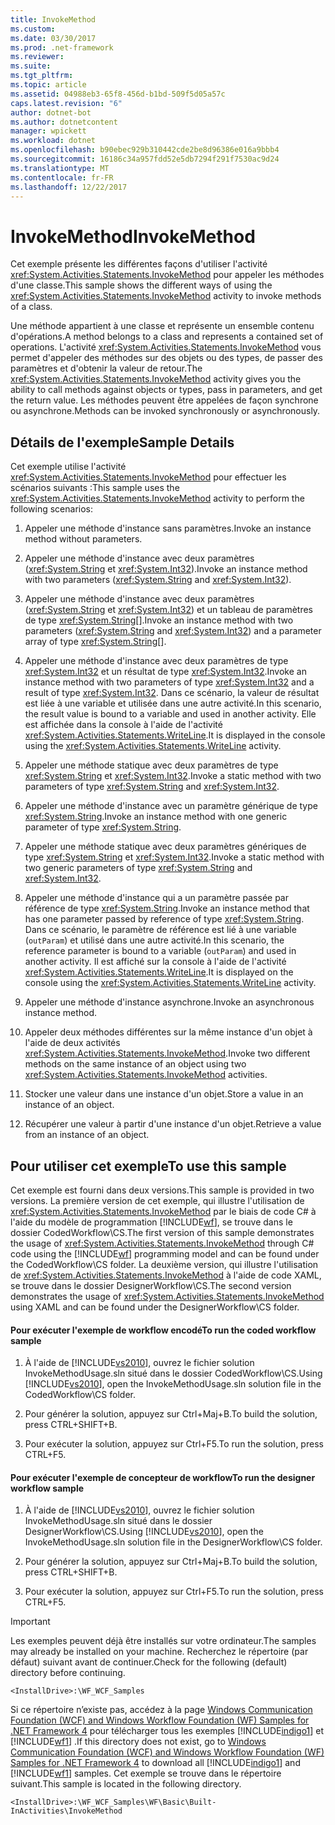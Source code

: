 ```yaml
---
title: InvokeMethod
ms.custom: 
ms.date: 03/30/2017
ms.prod: .net-framework
ms.reviewer: 
ms.suite: 
ms.tgt_pltfrm: 
ms.topic: article
ms.assetid: 04988eb3-65f8-456d-b1bd-509f5d05a57c
caps.latest.revision: "6"
author: dotnet-bot
ms.author: dotnetcontent
manager: wpickett
ms.workload: dotnet
ms.openlocfilehash: b90ebec929b310442cde2be8d96386e016a9bbb4
ms.sourcegitcommit: 16186c34a957fdd52e5db7294f291f7530ac9d24
ms.translationtype: MT
ms.contentlocale: fr-FR
ms.lasthandoff: 12/22/2017
---
```

# <a name="invokemethod"></a><span data-ttu-id="71343-102">InvokeMethod</span><span class="sxs-lookup"><span data-stu-id="71343-102">InvokeMethod</span></span>
<span data-ttu-id="71343-103">Cet exemple présente les différentes façons d'utiliser l'activité <xref:System.Activities.Statements.InvokeMethod> pour appeler les méthodes d'une classe.</span><span class="sxs-lookup"><span data-stu-id="71343-103">This sample shows the different ways of using the <xref:System.Activities.Statements.InvokeMethod> activity to invoke methods of a class.</span></span>  
  
 <span data-ttu-id="71343-104">Une méthode appartient à une classe et représente un ensemble contenu d'opérations.</span><span class="sxs-lookup"><span data-stu-id="71343-104">A method belongs to a class and represents a contained set of operations.</span></span> <span data-ttu-id="71343-105">L'activité <xref:System.Activities.Statements.InvokeMethod> vous permet d'appeler des méthodes sur des objets ou des types, de passer des paramètres et d'obtenir la valeur de retour.</span><span class="sxs-lookup"><span data-stu-id="71343-105">The <xref:System.Activities.Statements.InvokeMethod> activity gives you the ability to call methods against objects or types, pass in parameters, and get the return value.</span></span> <span data-ttu-id="71343-106">Les méthodes peuvent être appelées de façon synchrone ou asynchrone.</span><span class="sxs-lookup"><span data-stu-id="71343-106">Methods can be invoked synchronously or asynchronously.</span></span>  
  
## <a name="sample-details"></a><span data-ttu-id="71343-107">Détails de l'exemple</span><span class="sxs-lookup"><span data-stu-id="71343-107">Sample Details</span></span>  
 <span data-ttu-id="71343-108">Cet exemple utilise l'activité <xref:System.Activities.Statements.InvokeMethod> pour effectuer les scénarios suivants :</span><span class="sxs-lookup"><span data-stu-id="71343-108">This sample uses the <xref:System.Activities.Statements.InvokeMethod> activity to perform the following scenarios:</span></span>  
  
1.  <span data-ttu-id="71343-109">Appeler une méthode d'instance sans paramètres.</span><span class="sxs-lookup"><span data-stu-id="71343-109">Invoke an instance method without parameters.</span></span>  
  
2.  <span data-ttu-id="71343-110">Appeler une méthode d'instance avec deux paramètres (<xref:System.String> et <xref:System.Int32>).</span><span class="sxs-lookup"><span data-stu-id="71343-110">Invoke an instance method with two parameters (<xref:System.String> and <xref:System.Int32>).</span></span>  
  
3.  <span data-ttu-id="71343-111">Appeler une méthode d'instance avec deux paramètres (<xref:System.String> et <xref:System.Int32>) et un tableau de paramètres de type <xref:System.String>[].</span><span class="sxs-lookup"><span data-stu-id="71343-111">Invoke an instance method with two parameters (<xref:System.String> and <xref:System.Int32>) and a parameter array of type <xref:System.String>[].</span></span>  
  
4.  <span data-ttu-id="71343-112">Appeler une méthode d'instance avec deux paramètres de type <xref:System.Int32> et un résultat de type <xref:System.Int32>.</span><span class="sxs-lookup"><span data-stu-id="71343-112">Invoke an instance method with two parameters of type <xref:System.Int32> and a result of type <xref:System.Int32>.</span></span> <span data-ttu-id="71343-113">Dans ce scénario, la valeur de résultat est liée à une variable et utilisée dans une autre activité.</span><span class="sxs-lookup"><span data-stu-id="71343-113">In this scenario, the result value is bound to a variable and used in another activity.</span></span> <span data-ttu-id="71343-114">Elle est affichée dans la console à l'aide de l'activité <xref:System.Activities.Statements.WriteLine>.</span><span class="sxs-lookup"><span data-stu-id="71343-114">It is displayed in the console using the <xref:System.Activities.Statements.WriteLine> activity.</span></span>  
  
5.  <span data-ttu-id="71343-115">Appeler une méthode statique avec deux paramètres de type <xref:System.String> et <xref:System.Int32>.</span><span class="sxs-lookup"><span data-stu-id="71343-115">Invoke a static method with two parameters of type <xref:System.String> and <xref:System.Int32>.</span></span>  
  
6.  <span data-ttu-id="71343-116">Appeler une méthode d'instance avec un paramètre générique de type <xref:System.String>.</span><span class="sxs-lookup"><span data-stu-id="71343-116">Invoke an instance method with one generic parameter of type <xref:System.String>.</span></span>  
  
7.  <span data-ttu-id="71343-117">Appeler une méthode statique avec deux paramètres génériques de type <xref:System.String> et <xref:System.Int32>.</span><span class="sxs-lookup"><span data-stu-id="71343-117">Invoke a static method with two generic parameters of type <xref:System.String> and <xref:System.Int32>.</span></span>  
  
8.  <span data-ttu-id="71343-118">Appeler une méthode d'instance qui a un paramètre passée par référence de type <xref:System.String>.</span><span class="sxs-lookup"><span data-stu-id="71343-118">Invoke an instance method that has one parameter passed by reference of type <xref:System.String>.</span></span> <span data-ttu-id="71343-119">Dans ce scénario, le paramètre de référence est lié à une variable (`outParam`) et utilisé dans une autre activité.</span><span class="sxs-lookup"><span data-stu-id="71343-119">In this scenario, the reference parameter is bound to a variable (`outParam`) and used in another activity.</span></span> <span data-ttu-id="71343-120">Il est affiché sur la console à l'aide de l'activité <xref:System.Activities.Statements.WriteLine>.</span><span class="sxs-lookup"><span data-stu-id="71343-120">It is displayed on the console using the <xref:System.Activities.Statements.WriteLine> activity.</span></span>  
  
9. <span data-ttu-id="71343-121">Appeler une méthode d'instance asynchrone.</span><span class="sxs-lookup"><span data-stu-id="71343-121">Invoke an asynchronous instance method.</span></span>  
  
10. <span data-ttu-id="71343-122">Appeler deux méthodes différentes sur la même instance d'un objet à l'aide de deux activités <xref:System.Activities.Statements.InvokeMethod>.</span><span class="sxs-lookup"><span data-stu-id="71343-122">Invoke two different methods on the same instance of an object using two <xref:System.Activities.Statements.InvokeMethod> activities.</span></span>  
  
11. <span data-ttu-id="71343-123">Stocker une valeur dans une instance d'un objet.</span><span class="sxs-lookup"><span data-stu-id="71343-123">Store a value in an instance of an object.</span></span>  
  
12. <span data-ttu-id="71343-124">Récupérer une valeur à partir d'une instance d'un objet.</span><span class="sxs-lookup"><span data-stu-id="71343-124">Retrieve a value from an instance of an object.</span></span>  
  
## <a name="to-use-this-sample"></a><span data-ttu-id="71343-125">Pour utiliser cet exemple</span><span class="sxs-lookup"><span data-stu-id="71343-125">To use this sample</span></span>  
 <span data-ttu-id="71343-126">Cet exemple est fourni dans deux versions.</span><span class="sxs-lookup"><span data-stu-id="71343-126">This sample is provided in two versions.</span></span> <span data-ttu-id="71343-127">La première version de cet exemple, qui illustre l'utilisation de <xref:System.Activities.Statements.InvokeMethod> par le biais de code C# à l'aide du modèle de programmation [!INCLUDE[wf](../../../../includes/wf-md.md)], se trouve dans le dossier CodedWorkflow\CS.</span><span class="sxs-lookup"><span data-stu-id="71343-127">The first version of this sample demonstrates the usage of <xref:System.Activities.Statements.InvokeMethod> through C# code using the [!INCLUDE[wf](../../../../includes/wf-md.md)] programming model and can be found under the CodedWorkflow\CS folder.</span></span> <span data-ttu-id="71343-128">La deuxième version, qui illustre l'utilisation de <xref:System.Activities.Statements.InvokeMethod> à l'aide de code XAML, se trouve dans le dossier DesignerWorkflow\CS.</span><span class="sxs-lookup"><span data-stu-id="71343-128">The second version demonstrates the usage of <xref:System.Activities.Statements.InvokeMethod> using XAML and can be found under the DesignerWorkflow\CS folder.</span></span>  
  
#### <a name="to-run-the-coded-workflow-sample"></a><span data-ttu-id="71343-129">Pour exécuter l'exemple de workflow encodé</span><span class="sxs-lookup"><span data-stu-id="71343-129">To run the coded workflow sample</span></span>  
  
1.  <span data-ttu-id="71343-130">À l'aide de [!INCLUDE[vs2010](../../../../includes/vs2010-md.md)], ouvrez le fichier solution InvokeMethodUsage.sln situé dans le dossier CodedWorkflow\CS.</span><span class="sxs-lookup"><span data-stu-id="71343-130">Using [!INCLUDE[vs2010](../../../../includes/vs2010-md.md)], open the InvokeMethodUsage.sln solution file in the CodedWorkflow\CS folder.</span></span>  
  
2.  <span data-ttu-id="71343-131">Pour générer la solution, appuyez sur Ctrl+Maj+B.</span><span class="sxs-lookup"><span data-stu-id="71343-131">To build the solution, press CTRL+SHIFT+B.</span></span>  
  
3.  <span data-ttu-id="71343-132">Pour exécuter la solution, appuyez sur Ctrl+F5.</span><span class="sxs-lookup"><span data-stu-id="71343-132">To run the solution, press CTRL+F5.</span></span>  
  
#### <a name="to-run-the-designer-workflow-sample"></a><span data-ttu-id="71343-133">Pour exécuter l'exemple de concepteur de workflow</span><span class="sxs-lookup"><span data-stu-id="71343-133">To run the designer workflow sample</span></span>  
  
1.  <span data-ttu-id="71343-134">À l'aide de [!INCLUDE[vs2010](../../../../includes/vs2010-md.md)], ouvrez le fichier solution InvokeMethodUsage.sln situé dans le dossier DesignerWorkflow\CS.</span><span class="sxs-lookup"><span data-stu-id="71343-134">Using [!INCLUDE[vs2010](../../../../includes/vs2010-md.md)], open the InvokeMethodUsage.sln solution file in the DesignerWorkflow\CS folder.</span></span>  
  
2.  <span data-ttu-id="71343-135">Pour générer la solution, appuyez sur Ctrl+Maj+B.</span><span class="sxs-lookup"><span data-stu-id="71343-135">To build the solution, press CTRL+SHIFT+B.</span></span>  
  
3.  <span data-ttu-id="71343-136">Pour exécuter la solution, appuyez sur Ctrl+F5.</span><span class="sxs-lookup"><span data-stu-id="71343-136">To run the solution, press CTRL+F5.</span></span>  
  
> [!IMPORTANT]
>  <span data-ttu-id="71343-137">Les exemples peuvent déjà être installés sur votre ordinateur.</span><span class="sxs-lookup"><span data-stu-id="71343-137">The samples may already be installed on your machine.</span></span> <span data-ttu-id="71343-138">Recherchez le répertoire (par défaut) suivant avant de continuer.</span><span class="sxs-lookup"><span data-stu-id="71343-138">Check for the following (default) directory before continuing.</span></span>  
>   
>  `<InstallDrive>:\WF_WCF_Samples`  
>   
>  <span data-ttu-id="71343-139">Si ce répertoire n’existe pas, accédez à la page [Windows Communication Foundation (WCF) and Windows Workflow Foundation (WF) Samples for .NET Framework 4](http://go.microsoft.com/fwlink/?LinkId=150780) pour télécharger tous les exemples [!INCLUDE[indigo1](../../../../includes/indigo1-md.md)] et [!INCLUDE[wf1](../../../../includes/wf1-md.md)] .</span><span class="sxs-lookup"><span data-stu-id="71343-139">If this directory does not exist, go to [Windows Communication Foundation (WCF) and Windows Workflow Foundation (WF) Samples for .NET Framework 4](http://go.microsoft.com/fwlink/?LinkId=150780) to download all [!INCLUDE[indigo1](../../../../includes/indigo1-md.md)] and [!INCLUDE[wf1](../../../../includes/wf1-md.md)] samples.</span></span> <span data-ttu-id="71343-140">Cet exemple se trouve dans le répertoire suivant.</span><span class="sxs-lookup"><span data-stu-id="71343-140">This sample is located in the following directory.</span></span>  
>   
>  `<InstallDrive>:\WF_WCF_Samples\WF\Basic\Built-InActivities\InvokeMethod`